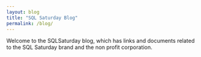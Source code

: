 ```yaml
---
layout: blog
title: "SQL Saturday Blog"
permalink: /blog/
---
```

Welcome to the SQLSaturday blog, which has links and documents related to the SQL Saturday brand and the non profit corporation.


